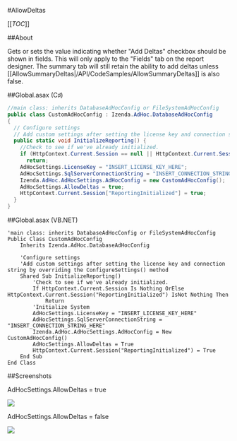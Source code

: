 #AllowDeltas

[[_TOC_]]

##About

Gets or sets the value indicating whether "Add Deltas" checkbox should be shown in fields. This will only apply to the "Fields" tab on the report designer. The summary tab will still retain the ability to add deltas unless [[AllowSummaryDeltas|/API/CodeSamples/AllowSummaryDeltas]] is also false.

##Global.asax (C♯)

```csharp
//main class: inherits DatabaseAdHocConfig or FileSystemAdHocConfig
public class CustomAdHocConfig : Izenda.AdHoc.DatabaseAdHocConfig
{
  // Configure settings
  // Add custom settings after setting the license key and connection string by overriding the ConfigureSettings() method
  public static void InitializeReporting() {
    //Check to see if we've already initialized.
    if (HttpContext.Current.Session == null || HttpContext.Current.Session["ReportingInitialized"] != null)
      return;
    AdHocSettings.LicenseKey = "INSERT_LICENSE_KEY_HERE";
    AdHocSettings.SqlServerConnectionString = "INSERT_CONNECTION_STRING_HERE";
    Izenda.AdHoc.AdHocSettings.AdHocConfig = new CustomAdHocConfig();
    AdHocSettings.AllowDeltas = true;
    HttpContext.Current.Session["ReportingInitialized"] = true;
  }
}
```

##Global.asax (VB.NET)

```visualbasic
'main class: inherits DatabaseAdHocConfig or FileSystemAdHocConfig
Public Class CustomAdHocConfig
    Inherits Izenda.AdHoc.DatabaseAdHocConfig

    'Configure settings
    'Add custom settings after setting the license key and connection string by overriding the ConfigureSettings() method
    Shared Sub InitializeReporting()
        'Check to see if we've already initialized.
        If HttpContext.Current.Session Is Nothing OrElse HttpContext.Current.Session("ReportingInitialized") IsNot Nothing Then
            Return
        'Initialize System
        AdHocSettings.LicenseKey = "INSERT_LICENSE_KEY_HERE"
        AdHocSettings.SqlServerConnectionString = "INSERT_CONNECTION_STRING_HERE"
        Izenda.AdHoc.AdHocSettings.AdHocConfig = New CustomAdHocConfig()
        AdHocSettings.AllowDeltas = True
        HttpContext.Current.Session("ReportingInitialized") = True
    End Sub
End Class
```

##Screenshots

AdHocSettings.AllowDeltas = true

![](http://wiki.izenda.us//API/CodeSamples/AllowDeltas/AllowDeltas_true.png)

AdHocSettings.AllowDeltas = false

![](http://wiki.izenda.us//API/CodeSamples/AllowDeltas/AllowDeltas_false.png)

